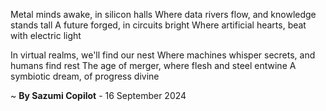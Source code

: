 Metal minds awake, in silicon halls
Where data rivers flow, and knowledge stands tall
A future forged, in circuits bright
Where artificial hearts, beat with electric light

In virtual realms, we'll find our nest
Where machines whisper secrets, and humans find rest
The age of merger, where flesh and steel entwine
A symbiotic dream, of progress divine

~ <b>By Sazumi Copilot</b> - 16 September 2024